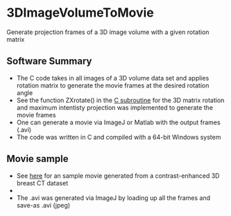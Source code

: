 # 3DImageVolumeToMovie
Generate projection frames of a 3D image volume with a given rotation matrix

## Software Summary

- The C code takes in all images of a 3D volume data set and applies rotation matrix to generate the movie frames at the desired rotation angle
- See the function ZXrotate() in the [C subroutine](spinsub.cpp) for the 3D matrix rotation and maximum intentisty projection was implemented to generate the movie frames
- One can generate a movie via ImageJ or Matlab with the output frames (.avi)
- The code was written in C and compiled with a 64-bit Windows system

Movie sample
--------------------
- See [here](AVIs/sample.avi) for an sample movie generated from a contrast-enhanced 3D breast CT dataset
- 
- The .avi was generated via ImageJ by loading up all the frames and save-as .avi (jpeg)


